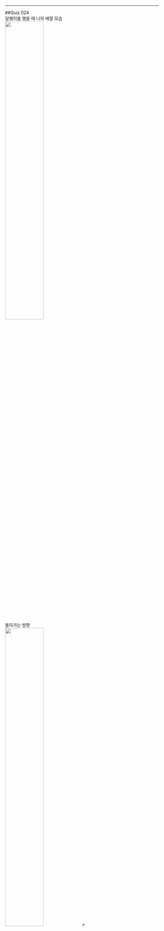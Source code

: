 

---  
##Quiz 024  
달팽이를 했을 때 나의 배열 모습  
<img src = https://github.com/Mpicea/CSharpTest/assets/100979640/ea8a0107-7c8a-4a76-bba2-d2a12a958110 width = "50%" height = "50%">

  
돌아가는 방향  
<img src = https://github.com/Mpicea/CSharpTest/assets/100979640/4c8fa011-b64d-4f5b-84b2-2bca7f684a65 width = "50%" height = "50%">>
